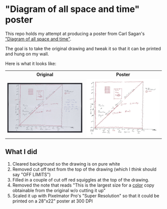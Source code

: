 # "Diagram of all space and time" poster

This repo holds my attempt at producing a poster from Carl Sagan's ["Diagram of all space and time"][loc].

The goal is to take the original drawing and tweak it so that it can be printed and hung on my wall.

Here is what it looks like:

<table>
<tr>
<th>Original</th>
<th>Poster</th>
</tr>
<tr>

<td><a href="./original.tiff"><img src="./original-thumbnail.jpg" alt="Carl Sagan's original diagram"></a></td>
<td><a href="./poster.tiff"><img src="./poster-thumbnail.jpg" alt="Poster version"></a></td>

</tr>
</table>

## What I did

1. Cleared background so the drawing is on pure white
2. Removed cut off text from the top of the drawing (which I _think_ should say "OFF LIMITS")
3. Filled in a couple of cut off red squiggles at the top of the drawing.
4. Removed the note that reads "This is the largest size for a <u>color</u> copy obtainable from the original w/o cutting it up"
5. Scaled it up with Pixelmator Pro's "Super Resolution" so that it could be printed on a 28"x22" poster at 300 DPI

[loc]: https://www.loc.gov/resource/mss85590.084/
